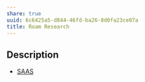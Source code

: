 ```yaml
---
share: true
uuid: 6c6425a5-d844-46fd-ba26-8d0fa23ce07a
title: Roam Research
---
```

## Description

* [SAAS](/6d27e465-d93c-4de2-b0e4-82ba5eabd7ea)
